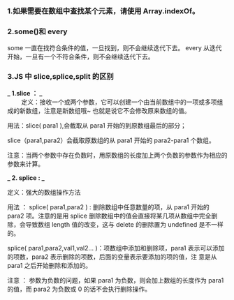 ### 1.如果需要在数组中查找某个元素，请使用 Array.indexOf。

### 2.some()和 every

some 一直在找符合条件的值，一旦找到，则不会继续迭代下去。
every 从迭代开始，一旦有一个不符合条件，则不会继续迭代下去。

### 3.JS 中 slice,splice,split 的区别

**_ 1.slice ： _**  
　　 定义：接收一个或两个参数，它可以创建一个由当前数组中的一项或多项组成的新数组，注意是新数组哦~ 也就是说它不会修改原来数组的值。

用法：slice( para1 ),会截取从 para1 开始的到原数组最后的部分；

slice（para1,para2）会截取原数组的从 para1 开始的 para2-para1 个数组。

注意：当两个参数中存在负数时，用原数组的长度加上两个负数的参数作为相应的参数来计算。

**_ 2. splice : _**

定义：强大的数组操作方法

用法 ： splice( para1,para2 ) : 删除数组中任意数量的项，从 para1 开始的 para2 项。注意的是用 splice 删除数组中的值会直接将某几项从数组中完全删除，会导致数组 length 值的改变，这与 delete 的删除置为 undefined 是不一样的。

splice( para1,para2,val1,val2… )：项数组中添加和删除项，para1 表示可以添加的项数，para2 表示删除的项数，后面的变量表示要添加的项的值，注 意是从 para1 之后开始删除和添加的。

注意 ： 参数为负数的问题，如果 para1 为负数，则会加上数组的长度作为 para1 的值，而 para2 为负数或 0 的话不会执行删除操作。
